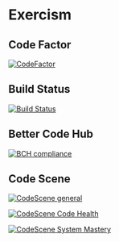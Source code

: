 # Exercism

## Code Factor
[![CodeFactor](https://www.codefactor.io/repository/github/jbudbo/exercism/badge)](https://www.codefactor.io/repository/github/jbudbo/exercism)

## Build Status
[![Build Status](https://travis-ci.org/jbudbo/Exercism.svg?branch=master)](https://travis-ci.org/jbudbo/Exercism)

## Better Code Hub
[![BCH compliance](https://bettercodehub.com/edge/badge/jbudbo/Exercism?branch=master)](https://bettercodehub.com/)


## Code Scene
[![CodeScene general](https://codescene.io/images/analyzed-by-codescene-badge.svg)](https://codescene.io/projects/7434)

[![CodeScene Code Health](https://codescene.io/projects/7434/status-badges/code-health)](https://codescene.io/projects/7434)

[![CodeScene System Mastery](https://codescene.io/projects/7434/status-badges/system-mastery)](https://codescene.io/projects/7434)
